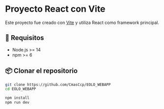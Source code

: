 # Proyecto React con Vite

Este proyecto fue creado con [Vite](https://vitejs.dev/) y utiliza React como framework principal.

## 🚀 Requisitos

- Node.js >= 14
- npm >= 6

## 📦 Clonar el repositorio

```bash
git clone https://github.com/CmasCcp/EOLO_WEBAPP
cd EOLO_WEBAPP

npm install
npm run dev
